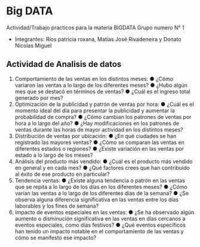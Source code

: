 # Big DATA
Actividad/Trabajo practicos para la materia BIGDATA
Grupo numero N° 1 
  - Integrantes: Ríos patricia roxana, Matías José Rivadeneira y Donato Nicolas Miguel
## Actividad de Analisis de datos
  1. Comportamiento de las ventas en los distintos meses:
  ● ¿Cómo variaron las ventas a lo largo de los diferentes meses?
  ● ¿Hubo algún mes que se destacó en términos de ventas?
  ● ¿Cuál es el ingreso total generado por mes?
  2. Optimización de la publicidad y patrón de ventas por hora:
  ● ¿Cuál es el momento ideal del día para presentar la publicidad y aumentar la
  probabilidad de compra?
  ● ¿Cómo cambian los patrones de ventas por hora a lo largo del año?
  ● ¿Hay modificaciones en los patrones de ventas durante las horas de mayor actividad
  en los distintos meses?
  3. Distribución de ventas por ubicación:
  ● ¿En qué ciudades se han registrado las mayores ventas?
  ● ¿Cómo se comparan las ventas en diferentes estados o regiones?
  ● ¿Existe variación en las ventas por estado a lo largo de los meses?
  4. Análisis del producto más vendido:
  ● ¿Cuál es el producto más vendido en general y en cada mes?
  ● ¿Qué factores crees que han contribuido al éxito de ese producto en particular?
  5. Tendencia ventas:
  ● ¿Existe alguna tendencia o patrón en las ventas que se repita a lo largo de los días
  en los diferentes meses?
  ● ¿Cómo varían las ventas a lo largo de los diferentes días de la semana?
  ● ¿Se observa alguna diferencia significativa en las ventas entre los días laborables y
  los fines de semana?
  6. Impacto de eventos especiales en las ventas:
  ● ¿Se ha observado algún aumento o disminución significativa en las ventas en días
  cercanos a eventos especiales, como días festivos?
  ● ¿Qué eventos específicos han tenido un impacto notable en el comportamiento de
  las ventas y cómo se manifestó ese impacto?


